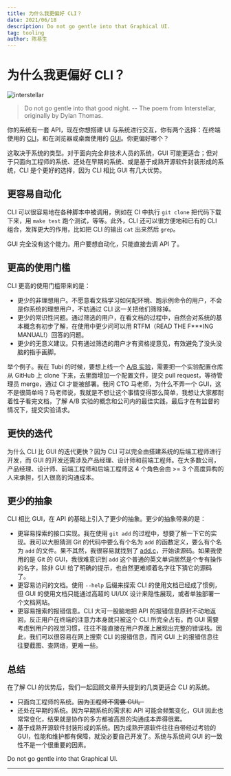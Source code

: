 ```yaml
---
title: 为什么我更偏好 CLI？
date: 2021/06/18
description: Do not go gentle into that Graphical UI.
tag: tooling
author: 陈易生
---
```


# 为什么我更偏好 CLI？

![interstellar](/images/cli-gt-gui/interstellar.jpg)

> Do not go gentle into that good night. -- The poem from Interstellar, originally by Dylan Thomas.

你的系统有一套 API，现在你想搭建 UI 与系统进行交互，你有两个选择：在终端使用的 [CLI](https://en.wikipedia.org/wiki/Command-line_interface)，和在浏览器或桌面使用的 [GUI](https://en.wikipedia.org/wiki/Graphical_user_interface)。你更偏好哪个？

这取决于系统的类型。对于面向完全非技术人员的系统，GUI 可能更适合；但对于只面向工程师的系统、还处在早期的系统、或是基于成熟开源软件封装形成的系统，CLI 是个更好的选择，因为 CLI 相比 GUI 有几大优势。

## 更容易自动化

CLI 可以很容易地在各种脚本中被调用，例如在 CI 中执行 `git clone` 把代码下载下来，用 `make test` 跑个测试，等等。此外，CLI 还可以很方便地和已有的 CLI 组合，发挥更大的作用，比如把 CLI 的输出 `cat` 出来然后 `grep`。

GUI 完全没有这个能力。用户要想自动化，只能直接去调 API 了。

## 更高的使用门槛

CLI 更高的使用门槛带来的是：

- 更少的非理想用户。不愿意看文档学习如何配环境、跑示例命令的用户，不会是你系统的理想用户，不妨通过 CLI 这一关把他们筛除掉。
- 更少的常识性问题。通过筛选的用户，在看文档的过程中，自然会对系统的基本概念有初步了解，在使用中更少问可以用 RTFM（READ THE F\*\*\*ING MANUAL!）回答的问题。
- 更少的无意义建议。只有通过筛选的用户才有资格提意见，有效避免了没头没脑的指手画脚。

举个例子。我在 Tubi 的时候，要想上线一个 [A/B 实验](https://code.tubitv.com/experimentation-at-tubi-82f35afe2732)，需要把一个实验配置仓库从 GitHub 上 clone 下来，去里面增加一个配置文件，提交 pull request，等待管理员 merge，通过 CI 才能被部署。我问 CTO 马老师，为什么不弄一个 GUI，这不是很简单吗？马老师说，我就是不想让这个事情变得那么简单，我想让大家都耐着性子看完文档，了解 A/B 实验的概念和公司内的最佳实践，最后才在有监督的情况下，提交实验请求。

## 更快的迭代

为什么 CLI 比 GUI 的迭代更快？因为 CLI 可以完全由搭建系统的后端工程师进行开发，而 GUI 的开发还需涉及产品经理、设计师和前端工程师。在大多数公司，产品经理、设计师、前端工程师和后端工程师这 4 个角色会由 >= 3 个高度异构的人来承担，引入很高的沟通成本。

## 更少的抽象

CLI 相比 GUI，在 API 的基础上引入了更少的抽象。更少的抽象带来的是：

- 更容易探索的接口实现。我在使用 `git add` 的过程中，想要了解一下它的实现。我可以大胆猜测 Git 的代码中要么有个名为 `add` 的函数定义，要么有个名为 `add` 的文件。果不其然，我很容易就找到了 [add.c](https://github.com/git/git/blob/master/builtin/add.c)，开始读源码。如果我使用的是 Git 的 GUI，我很难意识到 `add` 这个普通的英文单词居然是个专有操作的名字，除非 GUI 给了明确的提示，也自然更难顺着名字往下猜它的源码了。
- 更容易访问的文档。使用 `--help` 后缀来探索 CLI 的使用文档已经成了惯例，但 GUI 的使用文档只能通过高超的 UI/UX 设计来隐性展现，或者单独部署一个文档网站。
- 更容易搜索的报错信息。CLI 大可一股脑地把 API 的报错信息原封不动地返回，反正用户在终端的注意力本身就只被这个 CLI 所完全占有。而 GUI 需要考虑到用户的视觉习惯，往往不能直接在用户界面上展现出完整的错误栈。因此，我们可以很容易在网上搜索 CLI 的报错信息，而问 GUI 上的报错信息往往要截图、查网络，更难一些。

## 总结

在了解 CLI 的优势后，我们一起回顾文章开头提到的几类更适合 CLI 的系统。 

- 只面向工程师的系统。~~因为工程师不需要 GUI。~~
- 还处在早期的系统。因为早期系统的需求和 API 可能会频繁变化，GUI 因此也常常变化，结果就是协作的多方都被高昂的沟通成本弄得很累。
- 基于成熟开源软件封装形成的系统。因为成熟开源软件往往自带经过考验的 GUI，性能和维护都有保障，就没必要自己开发了。系统与系统间 GUI 的一致性不是一个很重要的因素。

Do not go gentle into that Graphical UI.

---
